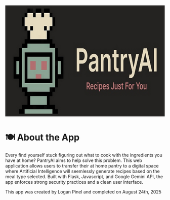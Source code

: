 # <img src="app/static/images/PantryAI-Banner.png" width="100%" height="350px">

# 🍽️ About the App
Every find yourself stuck figuring out what to cook with the ingredients you have at home? PantryAI aims to help solve this problem.
This web application allows users to transfer their at home pantry to a digital space where Artificial Intelligence will seemlessly generate recipes based on the meal type selected. Built with Flask, Javascript, and Google Gemini API, the app enforces strong security practices and a clean user interface.

This app was created by Logan Pinel and completed on August 24th, 2025